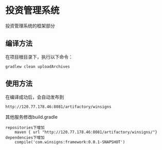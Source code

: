 # 投资管理系统

投资管理系统的框架部分

## 编译方法

在项目根目录下，执行以下命令：

```shell
gradlew clean uploadArchives
```

## 使用方法

在编译成功后，会自动发布到

```shell
http://120.77.178.46:8081/artifactory/winsigns
```
其他服务修改build.gradle
```shell
repositories下增加
    maven { url "http://120.77.178.46:8081/artifactory/winsigns/"}
dependencies下增加
	compile('com.winsigns:framework:0.0.1-SNAPSHOT')
```
